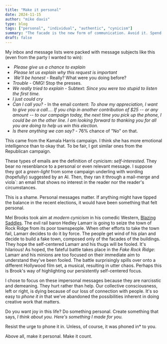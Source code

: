 ```yaml
---
title: "Make it personal" 
date: 2024-11-15
author: "mike davis"
type: blog
tags: ["personal", "individual", "authentic", "cynicism"]
summary: "The facade is the new form of communication. Avoid it. Spend the time  to do something truly personal."
draft: false
---
```

My inbox and message lists were packed with message subjects like this (even from the party I wanted to win):
- *‌ Please give us a chance to explain* 
- *‌ Please let us explain why this request is important*
- *‌ We’ll be honest* - Really? What were you doing before?
- *Trouble* - OMG! Stop the presses. 
- *‌We really tried to explain* - Subtext: *Since you were too stupid to listen the first time.* 
- *I just could cry*
- *‌Can I call you?* - In the email content: *‌To show my appreciation, I want to give you a call.... If you chip in another contribution of $25 -- or any amount -- to our campaign today, the next time you pick up the phone, I could be on the other line. I am looking forward to thanking you for all you are doing to help us win this election.*
- *Is there anything we can say?* - 76% chance of "No" on that. 

This came from the Kamala Harris campaign. I think she has more emotional intelligence than to okay that. To be fair, I got similar ones from the Republican campaign. 

These types of emails are the definition of cynicism: *self-interested*. They bear no resenblance to a personal or even relevant message. I suppose they got a *green-light* from some campaign underling with wording (hopefully) suggested by an AI. Then, they ran it through a mail-merge and viola`: an email that shows no interest in the reader nor the reader's circumstances. 

This is a shame. Personal messages matter. If anything might have tipped the balance in the recent elections, it would have been something that felt personal. 

Mel Brooks took aim at *modern cynicism* in his comedic Western, [Blazing Saddles](https://en.wikipedia.org/wiki/Blazing_Saddles). The evil rail baron Hedley Lamarr is going to seize the town of Rock Ridge from its poor townspeople. When other efforts to take the town fail, Lamarr decides to do it by force. The people get wind of his plan and decide to build a fake town, composed only of the facades of the buildings. They hope the self-centered Lamarr and his thugs will be fooled. It's hilarious! As hoped, the fateful battle takes place in the *Fake Rock Ridge*:  Lamarr and his minions are too focused on their immediate aim to understand they've been fooled. The battle surprisingly spills over onto a different Hollywood film set, a musical, resulting in utter chaos. Perhaps this is Brook's way of highlighting our persistently self-centered focus. 

I chose to focus on these impersonal messages because they are narcisstic and demeaning. They hurt rather than help. Our collective consciousness, left or right, is dying because of our loss of connection with people. It's so easy to *phone it in* that we've abandoned the possibilities inherent in doing creative work that matters. 

Do you want joy in this life? Do something personal. Create something that says, *I think about you. Here's something I made for you.* 

Resist the urge to phone it in. Unless, of course, it was phoned in* to you.

Above all, make it personal. Make it count. 